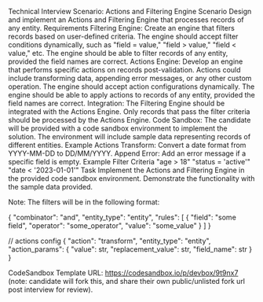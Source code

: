 Technical Interview Scenario: Actions and Filtering Engine
Scenario
Design and implement an Actions and Filtering Engine that processes records of any entity.
Requirements
Filtering Engine:
Create an engine that filters records based on user-defined criteria.
The engine should accept filter conditions dynamically, such as "field = value," "field > value," "field < value," etc.
The engine should be able to filter records of any entity, provided the field names are correct.
Actions Engine:
Develop an engine that performs specific actions on records post-validation.
Actions could include transforming data, appending error messages, or any other custom operation.
The engine should accept action configurations dynamically.
The engine should be able to apply actions to records of any entity, provided the field names are correct.
Integration:
The Filtering Engine should be integrated with the Actions Engine.
Only records that pass the filter criteria should be processed by the Actions Engine.
Code Sandbox:
The candidate will be provided with a code sandbox environment to implement the solution.
The environment will include sample data representing records of different entities.
Example Actions
Transform: Convert a date format from YYYY-MM-DD to DD/MM/YYYY.
Append Error: Add an error message if a specific field is empty.
Example Filter Criteria
"age > 18"
"status = 'active'"
"date < '2023-01-01'"
Task
Implement the Actions and Filtering Engine in the provided code sandbox environment. Demonstrate the functionality with the sample data provided.

Note:
The filters will be in the following format:

{
"combinator": "and",
"entity_type": "entity",
"rules": [
	{
		"field": "some field",
		"operator": "some_operator",
		"value": "some_value"
}
]
}

// actions config
{
	"action": "transform",
	"entity_type": "entity",
	"action_params": {
		"value": str,
		"replacement_value": str,
		"field_name": str
	}
}


CodeSandbox Template URL: https://codesandbox.io/p/devbox/9t9nx7 (note: candidate will fork this, and share their own public/unlisted fork url post interview for review).

